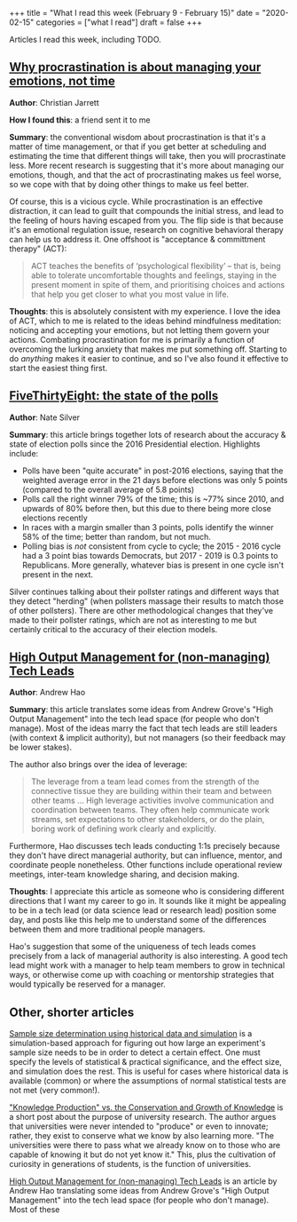 +++
title = "What I read this week (February 9 - February 15)"
date = "2020-02-15"
categories = ["what I read"]
draft = false
+++

Articles I read this week, including TODO. <!--more-->

## [Why procrastination is about managing your emotions, not time](https://www.bbc.com/worklife/article/20200121-why-procrastination-is-about-managing-emotions-not-time)
**Author**: Christian Jarrett

**How I found this**: a friend sent it to me

**Summary**: the conventional wisdom about procrastination is that it's a matter of time management, or that if you get better at scheduling and estimating the time that different things will take, then you will procrastinate less. More recent research is suggesting that it's more about managing our emotions, though, and that the act of procrastinating makes us feel worse, so we cope with that by doing other things to make us feel better.

Of course, this is a vicious cycle. While procrastination is an effective distraction, it can lead to guilt that compounds the initial stress, and lead to the feeling of hours having escaped from you. The flip side is that because it's an emotional regulation issue, research on cognitive behavioral therapy can help us to address it. One offshoot is "acceptance & committment therapy" (ACT):

> ACT teaches the benefits of ‘psychological flexibility’ – that is, being able to tolerate uncomfortable thoughts and feelings, staying in the present moment in spite of them, and prioritising choices and actions that help you get closer to what you most value in life.

**Thoughts**: this is absolutely consistent with my experience. I love the idea of ACT, which to me is related to the ideas behind mindfulness meditation: noticing and accepting your emotions, but not letting them govern your actions. Combating procrastination for me is primarily a function of overcoming the lurking anxiety that makes me put something off. Starting to do *anything* makes it easier to continue, and so I've also found it effective to start the easiest thing first.

## [FiveThirtyEight: the state of the polls](https://fivethirtyeight.com/features/the-state-of-the-polls-2019)
**Author**: Nate Silver

**Summary**: this article brings together lots of research about the accuracy & state of election polls since the 2016 Presidential election. Highlights include:

 * Polls have been "quite accurate" in post-2016 elections, saying that the weighted average error in the 21 days before elections was only 5 points (compared to the overall average of 5.8 points)
 * Polls call the right winner 79% of the time; this is ~77% since 2010, and upwards of 80% before then, but this due to there being more close elections recently
 * In races with a margin smaller than 3 points, polls identify the winner 58% of the time; better than random, but not much.
 * Polling bias is *not* consistent from cycle to cycle; the 2015 - 2016 cycle had a 3 point bias towards Democrats, but 2017 - 2019 is 0.3 points to Republicans. More generally, whatever bias is present in one cycle isn't present in the next.

Silver continues talking about their pollster ratings and different ways that they detect "herding" (when pollsters massage their results to match those of other pollsters). There are other methodological changes that they've made to their pollster ratings, which are not as interesting to me but certainly critical to the accuracy of their election models.

## [High Output Management for (non-managing) Tech Leads](https://www.g9labs.com/2020/01/04/high-output-management-for-non-managing-tech-leads/) 
**Author**: Andrew Hao

**Summary**: this article translates some ideas from Andrew Grove's "High Output Management" into the tech lead space (for people who don't manage). Most of the ideas marry the fact that tech leads are still leaders (with context & implicit authority), but not managers (so their feedback may be lower stakes).

The author also brings over the idea of leverage: 

> The leverage from a team lead comes from the strength of the connective tissue they are building within their team and between other teams ... High leverage activities involve communication and coordination between teams. They often help communicate work streams, set expectations to other stakeholders, or do the plain, boring work of defining work clearly and explicitly.

Furthermore, Hao discusses tech leads conducting 1:1s precisely because they don't have direct managerial authority, but can influence, mentor, and coordinate people nonetheless. Other functions include operational review meetings, inter-team knowledge sharing, and decision making.

**Thoughts**: I appreciate this article as someone who is considering different directions that I want my career to go in. It sounds like it might be appealing to be in a tech lead (or data science lead or research lead) position some day, and posts like this help me to understand some of the differences between them and more traditional people managers.

Hao's suggestion that some of the uniqueness of tech leads comes precisely from a lack of managerial authority is also interesting. A good tech lead might work with a manager to help team members to grow in technical ways, or otherwise come up with coaching or mentorship strategies that would typically be reserved for a manager.





## Other, shorter articles
[Sample size determination using historical data and simulation](https://blog.ivanukhov.com/2019/09/25/bootstrap.html) is a simulation-based approach for figuring out how large an experiment's sample size needs to be in order to detect a certain effect. One must specify the levels of statistical & practical significance, and the effect size, and simulation does the rest. This is useful for cases where historical data is available (common) or where the assumptions of normal statistical tests are not met (very common!).

["Knowledge Production" vs. the Conservation and Growth of Knowledge](https://blog.cbs.dk/inframethodology/?p=2248) is a short post about the purpose of university research. The author argues that universities were never intended to "produce" or even to innovate; rather, they exist to conserve what we know by also learning more. "The universities were there to pass what we already know on to those who are capable of knowing it but do not yet know it." This, plus the cultivation of curiosity in generations of students, is the function of universities.

[High Output Management for (non-managing) Tech Leads](https://www.g9labs.com/2020/01/04/high-output-management-for-non-managing-tech-leads/) is an article by Andrew Hao translating some ideas from Andrew Grove's "High Output Management" into the tech lead space (for people who don't manage). Most of these 
